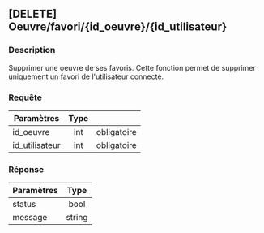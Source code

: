 ﻿---
id: Delete favori
hide_title: \[DELETE\] Oeuvre/favori/\{id_oeuvre\}/\{id_utilisateur\}
---
## \[DELETE\] Oeuvre/favori/\{id_oeuvre\}/\{id_utilisateur\}

### Description

Supprimer une oeuvre de ses favoris.
Cette fonction permet de supprimer uniquement un favori de l'utilisateur connecté.


### Requête

| Paramètres       |Type      ||
| ------------- | :-----------: | -----: |
| id_oeuvre      | int | obligatoire |
| id_utilisateur      | int | obligatoire |


### Réponse

| Paramètres       |Type      |
| ------------- | :-----------: |
| status      | bool |  
| message     |   string    |
